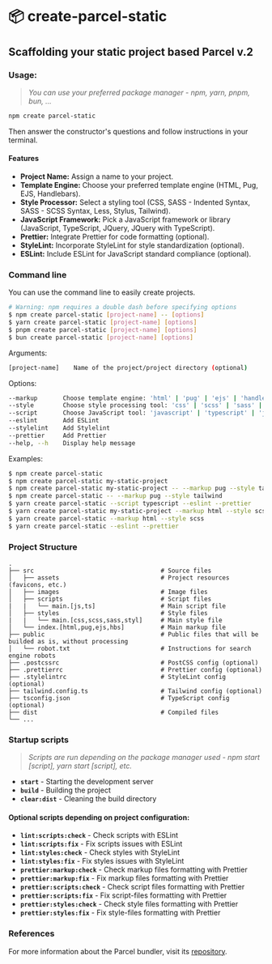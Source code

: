 # 📦 create-parcel-static
## Scaffolding your static project based Parcel v.2

### Usage: 
> _You can use your preferred package manager - npm, yarn, pnpm, bun, ..._
```bash
npm create parcel-static
```
Then answer the constructor's questions and follow instructions in your terminal.

#### Features
- **Project Name:** Assign a name to your project.
- **Template Engine:** Choose your preferred template engine (HTML, Pug, EJS, Handlebars).
- **Style Processor:** Select a styling tool (CSS, SASS - Indented Syntax, SASS - SCSS Syntax, Less, Stylus, Tailwind).
- **JavaScript Framework:** Pick a JavaScript framework or library (JavaScript, TypeScript, JQuery, JQuery with TypeScript).
- **Prettier:** Integrate Prettier for code formatting (optional).
- **StyleLint:** Incorporate StyleLint for style standardization (optional).
- **ESLint:** Include ESLint for JavaScript standard compliance (optional).

### Command line
You can use the command line to easily create projects. 
```bash
# Warning: npm requires a double dash before specifying options
$ npm create parcel-static [project-name] -- [options]
$ yarn create parcel-static [project-name] [options]
$ pnpm create parcel-static [project-name] [options]
$ bun create parcel-static [project-name] [options]
```
Arguments:
```bash
[project-name]    Name of the project/project directory (optional)
```
Options:
```bash
--markup       Choose template engine: 'html' | 'pug' | 'ejs' | 'handlebars'
--style        Choose style processing tool: 'css' | 'scss' | 'sass' | 'stylus' | 'less' | 'tailwind'
--script       Choose JavaScript tool: 'javascript' | 'typescript' | 'jquery'
--eslint       Add ESLint
--stylelint    Add Stylelint
--prettier     Add Prettier
--help, --h    Display help message
```
Examples:
```bash
$ npm create parcel-static
$ npm create parcel-static my-static-project
$ npm create parcel-static my-static-project -- --markup pug --style tailwind
$ npm create parcel-static -- --markup pug --style tailwind
$ yarn create parcel-static --script typescript --eslint --prettier
$ yarn create parcel-static my-static-project --markup html --style scss
$ yarn create parcel-static --markup html --style scss
$ yarn create parcel-static --eslint --prettier

```
### Project Structure
    .
    ├── src                                   # Source files
    │   ├── assets                            # Project resources (favicons, etc.)
    │   ├── images                            # Image files
    │   ├── scripts                           # Script files
    |   |   └── main.[js,ts]                  # Main script file
    │   ├── styles                            # Style files
    |   |   └── main.[css,scss,sass,styl]     # Main style file    
    │   └── index.[html,pug,ejs,hbs]          # Main markup file
    ├── public                                # Public files that will be builded as is, without processing
    │   └── robot.txt                         # Instructions for search engine robots
    ├── .postcssrc                            # PostCSS config (optional)
    ├── .prettierrc                           # Prettier config (optional)
    ├── .stylelintrc                          # StyleLint config (optional)
    ├── tailwind.config.ts                    # Tailwind config (optional)    
    ├── tsconfig.json                         # TypeScript config (optional)    
    ├── dist                                  # Compiled files
    └── ...
### Startup scripts
> _Scripts are run depending on the package manager used - npm start [script], yarn start [script], etc._
- **`start`** - Starting the development server 
- **`build`** - Building the project
- **`clear:dist`** - Cleaning the build directory
#### Optional scripts depending on project configuration:
- **`lint:scripts:check`** - Check scripts with ESLint
- **`lint:scripts:fix`** - Fix scripts issues with ESLint
- **`lint:styles:check`** - Check styles with StyleLint
- **`lint:styles:fix`** - Fix styles issues with StyleLint
- **`prettier:markup:check`** - Check markup files formatting with Prettier
- **`prettier:markup:fix`** - Fix markup files formatting with Prettier
- **`prettier:scripts:check`** - Check script files formatting with Prettier
- **`prettier:scripts:fix`** - Fix script-files formatting with Prettier
- **`prettier:styles:check`** - Check style files formatting with Prettier
- **`prettier:styles:fix`** - Fix style-files formatting with Prettier

### References
For more information about the Parcel bundler, visit its [repository](https://github.com/parcel-bundler/parcel).  

